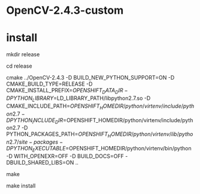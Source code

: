 # OpenCV-2.4.3-custom

# install 

mkdir release

cd release

cmake ../OpenCV-2.4.3 -D BUILD_NEW_PYTHON_SUPPORT=ON -D CMAKE_BUILD_TYPE=RELEASE -D CMAKE_INSTALL_PREFIX=$OPENSHIFT_DATA_DIR -D PYTHON_LIBRARY=$LD_LIBRARY_PATH/libpython2.7.so -D CMAKE_INCLUDE_PATH=$OPENSHIFT_HOMEDIR/python/virtenv/include/python2.7 -D PYTHON_INCLUDE_DIR=$OPENSHIFT_HOMEDIR/python/virtenv/include/python2.7 -D PYTHON_PACKAGES_PATH=$OPENSHIFT_HOMEDIR/python/virtenv/lib/python2.7/site-packages -D PYTHON_EXECUTABLE=$OPENSHIFT_HOMEDIR/python/virtenv/bin/python -D WITH_OPENEXR=OFF -D BUILD_DOCS=OFF -DBUILD_SHARED_LIBS=ON ..

make

make install
